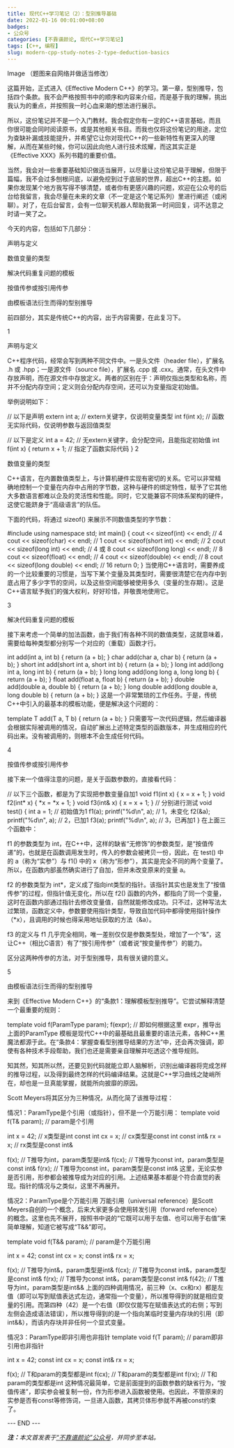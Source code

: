 ```yaml
---
title: 现代C++学习笔记（2）：型别推导基础
date: 2022-01-16 00:01:00+08:00
badges:
- 公众号
categories: [不靠谱颜论, 现代C++学习笔记]
tags: [C++, 编程]
slug: modern-cpp-study-notes-2-type-deduction-basics
---
```


Image
（题图来自网络并做适当修改）

这篇开始，正式进入《Effective Modern C++》的学习。第一章，型别推导，包括四个条款。我不会严格按照书中的顺序和内容来介绍，而是基于我的理解，挑出我认为的重点，并按照我一时心血来潮的想法进行展示。

所以，这份笔记并不是一个入门教材。我会假定你有一定的C++语言基础，而且你很可能会同时阅读原书，或是其他相关书目。而我也仅将这份笔记的用途，定位为查缺补漏或技能提升，并希望它让你对现代C++的一些新特性有更深入的理解，从而在某些时候，你可以因此向他人进行技术炫耀，而这其实正是《Effective XXX》系列书籍的重要价值。

当然，我会对一些重要基础知识做适当展开，以尽量让这份笔记易于理解，但限于篇幅，我不会过多刨根问底，以避免挖到过于底层的世界，超出C++的主题。如果你发现某个地方我写得不够清楚，或者你有更感兴趣的问题，欢迎在公众号的后台给我留言，我会尽量在未来的文章（不一定是这个笔记系列）里进行阐述（或闲聊）。对了，在后台留言，会有一位聊天机器人帮助我第一时间回复，词不达意之时请一笑了之。

今天的内容，包括如下几部分：

声明与定义

数值变量的类型

解决代码重复问题的模板

按值传参或按引用传参

由模板语法衍生而得的型别推导

前四部分，其实是传统C++的内容，出于内容需要，在此复习下。

1

声明与定义

C++程序代码，经常会写到两种不同文件中。一是头文件（header file），扩展名 .h 或 .hpp；一是源文件（source file），扩展名 .cpp 或 .cxx。通常，在头文件中存放声明，而在源文件中存放定义。两者的区别在于：声明仅指出类型和名称，而并不分配内存空间；定义则会分配内存空间，还可以为变量指定初始值。

举例说明如下：

// 以下是声明
extern int a; // extern关键字，仅说明变量类型
int f(int x); // 函数无实际代码，仅说明参数与返回值类型

// 以下是定义
int a = 42; // 无extern关键字，会分配空间，且能指定初始值
int f(int x) {
  return x + 1; // 指定了函数实际代码
}
2

数值变量的类型

C++语言，在内置数值类型上，与计算机硬件实现有密切的关系。它可以非常精确地控制一个变量在内存中占用的字节数，这种与硬件的绑定特性，赋予了它其他大多数语言都难以企及的灵活性和性能。同时，它又能兼容不同体系架构的硬件，这使它能跻身于“高级语言”的队伍。

下面的代码，将通过 sizeof() 来展示不同数值类型的字节数：

#include <iostream>
using namespace std;
int main() {
  cout << sizeof(int) << endl; // 4
  cout << sizeof(char) << endl; // 1
  cout << sizeof(short int) << endl; // 2
  cout << sizeof(long int) << endl; // 4 或 8
  cout << sizeof(long long) << endl; // 8
  cout << sizeof(float) << endl; // 4
  cout << sizeof(double) << endl; // 8
  cout << sizeof(long double) << endl; // 16
  return 0;
}
当使用C++语言时，需要养成的一个比较重要的习惯是，当写下某个变量及其类型时，需要很清楚它在内存中到底占用了多少字节的空间，以及这些空间能够被使用多久（变量的生存期）。这是C++语言赋予我们的强大权利，好好珍惜，并敬畏地使用它。

3

解决代码重复问题的模板

接下来考虑一个简单的加法函数，由于我们有各种不同的数值类型，这就意味着，需要给每种类型都分别写一个对应的（重载）函数才行。

int add(int a, int b) { return (a + b); }
char add(char a, char b) { return (a + b); }
short int add(short int a, short int b) { return (a + b); }
long int add(long int a, long int b) { return (a + b); }
long long add(long long a, long long b) { return (a + b); }
float add(float a, float b) { return (a + b); }
double add(double a, double b) { return (a + b); }
long double add(long double a, long double b) { return (a + b); }
这是一个非常繁琐的工作任务。于是，传统C++中引入的最基本的模板功能，便是解决这个问题的：

template <typename T>
T add(T a, T b) { return (a + b); }
只需要写一次代码逻辑，然后编译器会根据实际被调用的情况，自动扩展出上述特定类型的函数版本，并生成相应的代码出来。没有被调用的，则根本不会生成任何代码。

4

按值传参或按引用传参

接下来一个值得注意的问题，是关于函数参数的，直接看代码：

// 以下三个函数，都是为了实现把参数变量自加1
void f1(int x) { x = x + 1; }
void f2(int* x) { *x = *x + 1; }
void f3(int& x) { x = x + 1; }
// 分别进行测试
void test() {
  int a = 1; // 初始值为1
  f1(a); printf("%d\n", a); // 1，未变化
  f2(&a); printf("%d\n", a); // 2，已加1
  f3(a); printf("%d\n", a); // 3，已再加1
}
在上面三个函数中：

f1 的参数类型为 int，在C++中，这样的缺省“无修饰”的参数类型，是“按值传递”的，也就是在函数调用发生时，传入的参数会被拷贝一份，因此，在 test() 中的 a（称为“实参”）与 f1() 中的 x（称为“形参”），其实是完全不同的两个变量了。所以，在函数内部虽然确实进行了自加，但并未改变原来的变量 a。

f2 的参数类型为 int*，定义成了指向int类型的指针。该指针其实也是发生了“按值传参”的过程，但指针值无变化，所以在 f2() 函数的内外，都指向了同一个变量，这时在函数内部通过指针去修改变量值，自然就能修改成功。只不过，这种写法太过繁琐，函数定义中，参数要使用指针类型，导致自加代码中都得使用指针操作（*x），且调用的时候也得采用地址获取的方法（&a）。

f3 的定义与 f1 几乎完全相同，唯一差别仅仅是参数类型处，增加了一个“&”，这让C++（相比C语言）有了“按引用传参”（或者说“按变量传参”）的能力。

区分这两种传参的方法，对于型别推导，具有很关键的意义。

5

由模板语法衍生而得的型别推导

来到《Effective Modern C++》的“条款1：理解模板型别推导”。它尝试解释清楚一个最重要的规则：

template<typename T>
void f(ParamType param);
f(expr); // 即如何根据这里 expr，推导出上面的ParamType
模板是现代C++中的最基础且最重要的语法元素，各种C++黑魔法都源于此。在“条款4：掌握查看型别推导结果的方法”中，还会再次强调，即使有各种技术手段帮助，我们也还是需要亲自理解并吃透这个推导规则。

知其然，知其所以然，还要见到代码就能立即人脑解析，识别出编译器将完成怎样的推导过程，以及得到最终怎样的代码编译结果。这就是C++学习曲线之陡峭所在，却也是一旦真能掌握，就能所向披靡的原因。

Scott Meyers将其区分为三种情况，从而化简了该推导过程：

情况1：ParamType是个引用（或指针），但不是一个万能引用：
template<typename T>
void f(T& param); // param是个引用

int x = 42; // x类型是int
const int cx = x; // cx类型是const int
const int& rx = x; // rx类型是const int&

f(x); // T推导为int，param类型是int&
f(cx); // T推导为const int，param类型是const int&
f(rx); // T推导为const int，param类型是const int&
这里，无论实参是否引用，形参都会被推导成为对应的引用。上述结果基本都是个符合直觉的表现。指针的情况与之类似，这里不再展开。

情况2：ParamType是个万能引用
万能引用（universal reference）是Scott Meyers自创的一个概念，后来大家更多会使用转发引用（forward reference）的概念。这里也先不展开，按照书中说的“它既可以用于左值、也可以用于右值”来简单理解，知道它被写成“T&&”即可。

template<typename T>
void f(T&& param); // param是个万能引用

int x = 42;
const int cx = x;
const int& rx = x;

f(x); // T推导为int&，param类型是int&
f(cx); // T推导为const int&，param类型是const int&
f(rx); // T推导为const int&，param类型是const int&
f(42); // T推导为int，param类型是int&&
上面的四种调用情况，前三种（x、cx和rx）都是左值（即可以写到赋值表达式左边，通常指一个变量），所以推导得到的就是相应变量的引用。而第四种（42）是一个右值（即仅仅能写在赋值表达式的右侧；写到左侧会造成语法错误），所以推导得到的是一个指向某临时变量内存块的引用（即int&&），而该内存块并非任何一个显式变量。

情况3：ParamType即非引用也非指针
template<typename T>
void f(T param); // param即非引用也非指针

int x = 42;
const int cx = x;
const int& rx = x;

f(x); // T和param的类型都是int
f(cx); // T和param的类型都是int
f(rx); // T和param的类型都是int
这种情况最简单，它是前面提到的函数参数的缺省行为，“按值传递”，即实参会被复制一份，作为形参进入函数被使用。也因此，不管原来的实参是否有const等修饰词，一旦进入函数，其拷贝体形参就不再被const约束了。

<div class="p-5 text-center">--- END ---</div>

<i><b>注：</b>本文首发表于[“不靠谱颜论”公众号](https://mp.weixin.qq.com/s/6rlkGgQvP3USbrwF6D5Iyg)，并同步至本站。</i>
